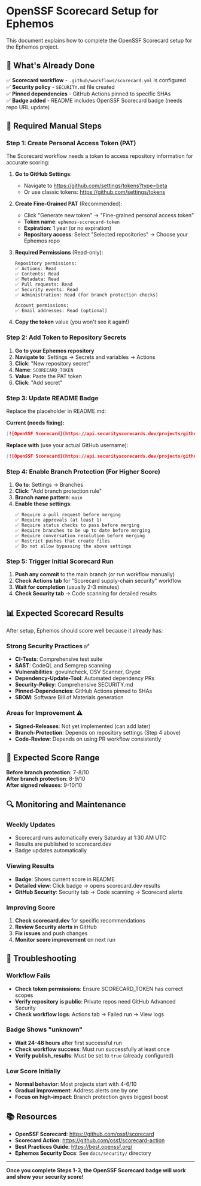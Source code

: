 # OpenSSF Scorecard Setup for Ephemos

This document explains how to complete the OpenSSF Scorecard setup for the Ephemos project.

## 🎯 What's Already Done

✅ **Scorecard workflow** - `.github/workflows/scorecard.yml` is configured  
✅ **Security policy** - `SECURITY.md` file created  
✅ **Pinned dependencies** - GitHub Actions pinned to specific SHAs  
✅ **Badge added** - README includes OpenSSF Scorecard badge (needs repo URL update)

## 🔧 Required Manual Steps

### Step 1: Create Personal Access Token (PAT)

The Scorecard workflow needs a token to access repository information for accurate scoring:

1. **Go to GitHub Settings**:
   - Navigate to https://github.com/settings/tokens?type=beta
   - Or use classic tokens: https://github.com/settings/tokens

2. **Create Fine-Grained PAT** (Recommended):
   - Click "Generate new token" → "Fine-grained personal access token"
   - **Token name**: `ephemos-scorecard-token`
   - **Expiration**: 1 year (or no expiration)
   - **Repository access**: Select "Selected repositories" → Choose your Ephemos repo
   
3. **Required Permissions** (Read-only):
   ```
   Repository permissions:
   ✅ Actions: Read
   ✅ Contents: Read  
   ✅ Metadata: Read
   ✅ Pull requests: Read
   ✅ Security events: Read
   ✅ Administration: Read (for branch protection checks)
   
   Account permissions:
   ✅ Email addresses: Read (optional)
   ```

4. **Copy the token** value (you won't see it again!)

### Step 2: Add Token to Repository Secrets

1. **Go to your Ephemos repository**
2. **Navigate to**: Settings → Secrets and variables → Actions
3. **Click**: "New repository secret"
4. **Name**: `SCORECARD_TOKEN`
5. **Value**: Paste the PAT token
6. **Click**: "Add secret"

### Step 3: Update README Badge

Replace the placeholder in README.md:

**Current (needs fixing):**
```markdown
[![OpenSSF Scorecard](https://api.securityscorecards.dev/projects/github.com/your-username/ephemos/badge)](https://securityscorecards.dev/viewer/?uri=github.com/your-username/ephemos)
```

**Replace with** (use your actual GitHub username):
```markdown
[![OpenSSF Scorecard](https://api.securityscorecards.dev/projects/github.com/YOUR_USERNAME/ephemos/badge)](https://securityscorecards.dev/viewer/?uri=github.com/YOUR_USERNAME/ephemos)
```

### Step 4: Enable Branch Protection (For Higher Score)

1. **Go to**: Settings → Branches
2. **Click**: "Add branch protection rule"
3. **Branch name pattern**: `main`
4. **Enable these settings**:
   ```
   ✅ Require a pull request before merging
   ✅ Require approvals (at least 1)
   ✅ Require status checks to pass before merging
   ✅ Require branches to be up to date before merging
   ✅ Require conversation resolution before merging
   ✅ Restrict pushes that create files
   ✅ Do not allow bypassing the above settings
   ```

### Step 5: Trigger Initial Scorecard Run

1. **Push any commit** to the main branch (or run workflow manually)
2. **Check Actions tab** for "Scorecard supply-chain security" workflow
3. **Wait for completion** (usually 2-3 minutes)
4. **Check Security tab** → Code scanning for detailed results

## 📊 Expected Scorecard Results

After setup, Ephemos should score well because it already has:

### Strong Security Practices ✅
- **CI-Tests**: Comprehensive test suite
- **SAST**: CodeQL and Semgrep scanning
- **Vulnerabilities**: govulncheck, OSV Scanner, Grype
- **Dependency-Update-Tool**: Automated dependency PRs
- **Security-Policy**: Comprehensive SECURITY.md
- **Pinned-Dependencies**: GitHub Actions pinned to SHAs
- **SBOM**: Software Bill of Materials generation

### Areas for Improvement ⚠️
- **Signed-Releases**: Not yet implemented (can add later)
- **Branch-Protection**: Depends on repository settings (Step 4 above)
- **Code-Review**: Depends on using PR workflow consistently

## 🎯 Expected Score Range

**Before branch protection**: 7-8/10  
**After branch protection**: 8-9/10  
**After signed releases**: 9-10/10

## 🔍 Monitoring and Maintenance

### Weekly Updates
- Scorecard runs automatically every Saturday at 1:30 AM UTC
- Results are published to scorecard.dev
- Badge updates automatically

### Viewing Results
- **Badge**: Shows current score in README
- **Detailed view**: Click badge → opens scorecard.dev results
- **GitHub Security**: Security tab → Code scanning → Scorecard alerts

### Improving Score
1. **Check scorecard.dev** for specific recommendations
2. **Review Security alerts** in GitHub
3. **Fix issues** and push changes
4. **Monitor score improvement** on next run

## 🚨 Troubleshooting

### Workflow Fails
- **Check token permissions**: Ensure SCORECARD_TOKEN has correct scopes
- **Verify repository is public**: Private repos need GitHub Advanced Security
- **Check workflow logs**: Actions tab → Failed run → View logs

### Badge Shows "unknown"
- **Wait 24-48 hours** after first successful run
- **Check workflow success**: Must run successfully at least once
- **Verify publish_results**: Must be set to `true` (already configured)

### Low Score Initially
- **Normal behavior**: Most projects start with 4-6/10
- **Gradual improvement**: Address alerts one by one
- **Focus on high-impact**: Branch protection gives biggest boost

## 📚 Resources

- **OpenSSF Scorecard**: https://github.com/ossf/scorecard
- **Scorecard Action**: https://github.com/ossf/scorecard-action
- **Best Practices Guide**: https://best.openssf.org/
- **Ephemos Security Docs**: See `docs/security/` directory

---

**Once you complete Steps 1-3, the OpenSSF Scorecard badge will work and show your security score!**